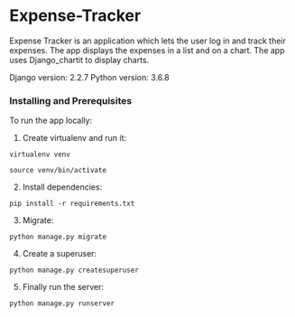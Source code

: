# Expense-Tracker

Expense Tracker is an application which lets the user log in and track their expenses. The app displays the expenses in a list and on a chart.
The app uses Django_chartit to display charts.

Django version: 2.2.7
Python version: 3.6.8


### Installing and Prerequisites

To run the app locally:

1. Create virtualenv and run it:

```
virtualenv venv

source venv/bin/activate
```

2. Install dependencies:

```
pip install -r requirements.txt
```

3. Migrate:

```
python manage.py migrate
```

4. Create a superuser:

```
python manage.py createsuperuser
```

5. Finally run the server:

```
python manage.py runserver
```

